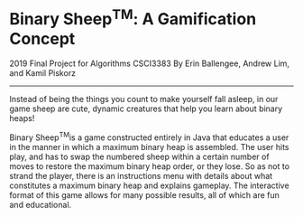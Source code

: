 # Binary Sheep<sup>TM</sup>: A Gamification Concept

2019 Final Project for Algorithms CSCI3383
By Erin Ballengee, Andrew Lim, and Kamil Piskorz
__________________________________________________________________________________________________________________________________________

Instead of being the things you count to make yourself fall asleep, in our game sheep are cute, dynamic creatures that help you learn about binary heaps!

Binary Sheep<sup>TM</sup>is a game constructed entirely in Java that educates a user in the manner in which a maximum binary heap is assembled. The user hits play, and has to swap the numbered sheep within a certain number of moves to restore the maximum binary heap order, or they lose. So as not to strand the player, there is an instructions menu with details about what constitutes a maximum binary heap and explains gameplay. The interactive format of this game allows for many possible results, all of which are fun and educational.
